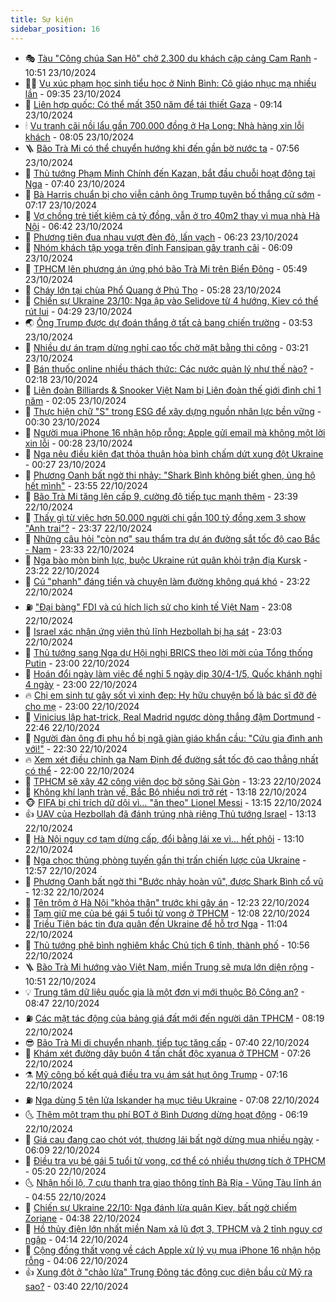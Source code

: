 ```yaml
---
title: Sự kiện
sidebar_position: 16
---
```


<!-- dantri-su-kien:START -->
- 🎭 [Tàu &quot;Công chúa San Hô&quot; chở 2.300 du khách cập cảng Cam Ranh](https://dantri.com.vn/du-lich/tau-cong-chua-san-ho-cho-2300-du-khach-cap-cang-cam-ranh-20241023173653977.htm) - 10:51 23/10/2024
- 👨‍🏫 [Vụ xúc phạm học sinh tiểu học ở Ninh Bình: Cô giáo nhục mạ nhiều lần](https://dantri.com.vn/giao-duc/vu-xuc-pham-hoc-sinh-tieu-hoc-o-ninh-binh-co-giao-nhuc-ma-nhieu-lan-20241023124814715.htm) - 09:35 23/10/2024
- 🌮 [Liên hợp quốc: Có thể mất 350 năm để tái thiết Gaza](https://dantri.com.vn/the-gioi/lien-hop-quoc-co-the-mat-350-nam-de-tai-thiet-gaza-20241023160821362.htm) - 09:14 23/10/2024
- 🕯 [Vụ tranh cãi nồi lẩu gần 700.000 đồng ở Hạ Long: Nhà hàng xin lỗi khách](https://dantri.com.vn/du-lich/vu-tranh-cai-noi-lau-gan-700000-dong-o-ha-long-nha-hang-xin-loi-khach-20241023135812422.htm) - 08:05 23/10/2024
- 🪜 [Bão Trà Mi có thể chuyển hướng khi đến gần bờ nước ta](https://dantri.com.vn/xa-hoi/bao-tra-mi-co-the-chuyen-huong-khi-den-gan-bo-nuoc-ta-20241023145132518.htm) - 07:56 23/10/2024
- 🐘 [Thủ tướng Phạm Minh Chính đến Kazan, bắt đầu chuỗi hoạt động tại Nga](https://dantri.com.vn/xa-hoi/thu-tuong-pham-minh-chinh-den-kazan-bat-dau-chuoi-hoat-dong-tai-nga-20241023050310976.htm) - 07:40 23/10/2024
- 🤔 [Bà Harris chuẩn bị cho viễn cảnh ông Trump tuyên bố thắng cử sớm](https://dantri.com.vn/the-gioi/ba-harris-chuan-bi-cho-vien-canh-ong-trump-tuyen-bo-thang-cu-som-20241023141036597.htm) - 07:17 23/10/2024
- 🧠 [Vợ chồng trẻ tiết kiệm cả tỷ đồng, vẫn ở trọ 40m2 thay vì mua nhà Hà Nội](https://dantri.com.vn/doi-song/vo-chong-tre-tiet-kiem-ca-ty-dong-van-o-tro-40m2-thay-vi-mua-nha-ha-noi-20241023120409605.htm) - 06:42 23/10/2024
- 📝 [Phương tiện đua nhau vượt đèn đỏ, lấn vạch](https://dantri.com.vn/xa-hoi/phuong-tien-dua-nhau-vuot-den-do-lan-vach-20241023115240403.htm) - 06:23 23/10/2024
- 🦏 [Nhóm khách tập yoga trên đỉnh Fansipan gây tranh cãi](https://dantri.com.vn/du-lich/nhom-khach-tap-yoga-tren-dinh-fansipan-gay-tranh-cai-20241023125151611.htm) - 06:09 23/10/2024
- 🥰 [TPHCM lên phương án ứng phó bão Trà Mi trên Biển Đông](https://dantri.com.vn/xa-hoi/tphcm-len-phuong-an-ung-pho-bao-tra-mi-tren-bien-dong-20241023122519471.htm) - 05:49 23/10/2024
- 🤗 [Cháy lớn tại chùa Phổ Quang ở Phú Thọ](https://dantri.com.vn/xa-hoi/chay-lon-tai-chua-pho-quang-o-phu-tho-20241023122015599.htm) - 05:28 23/10/2024
- 🌈 [Chiến sự Ukraine 23/10: Nga ập vào Selidove từ 4 hướng, Kiev có thể rút lui](https://dantri.com.vn/the-gioi/chien-su-ukraine-2310-nga-ap-vao-selidove-tu-4-huong-kiev-co-the-rut-lui-20241023110717075.htm) - 04:29 23/10/2024
- 🌏 [Ông Trump được dự đoán thắng ở tất cả bang chiến trường](https://dantri.com.vn/the-gioi/ong-trump-duoc-du-doan-thang-o-tat-ca-bang-chien-truong-20241023104901811.htm) - 03:53 23/10/2024
- 💄 [Nhiều dự án trạm dừng nghỉ cao tốc chờ mặt bằng thi công](https://dantri.com.vn/xa-hoi/nhieu-du-an-tram-dung-nghi-cao-toc-cho-mat-bang-thi-cong-20241023100224515.htm) - 03:21 23/10/2024
- 👺 [Bán thuốc online nhiều thách thức: Các nước quản lý như thế nào?](https://dantri.com.vn/suc-khoe/ban-thuoc-online-nhieu-thach-thuc-cac-nuoc-quan-ly-nhu-the-nao-20241023091244973.htm) - 02:18 23/10/2024
- 👹 [Liên đoàn Billiards &amp; Snooker Việt Nam bị Liên đoàn thế giới đình chỉ 1 năm](https://dantri.com.vn/the-thao/lien-doan-billiards-snooker-viet-nam-bi-lien-doan-the-gioi-dinh-chi-1-nam-20241023083604286.htm) - 02:05 23/10/2024
- 🌊 [Thực hiện chữ &quot;S&quot; trong ESG để xây dựng nguồn nhân lực bền vững](https://dantri.com.vn/lao-dong-viec-lam/thuc-hien-chu-s-trong-esg-de-xay-dung-nguon-nhan-luc-ben-vung-20241021105601887.htm) - 00:30 23/10/2024
- 🤠 [Người mua iPhone 16 nhận hộp rỗng: Apple gửi email mà không một lời xin lỗi](https://dantri.com.vn/suc-manh-so/nguoi-mua-iphone-16-nhan-hop-rong-apple-gui-email-ma-khong-mot-loi-xin-loi-20241023004817282.htm) - 00:28 23/10/2024
- 🎊 [Nga nêu điều kiện đạt thỏa thuận hòa bình chấm dứt xung đột Ukraine](https://dantri.com.vn/the-gioi/nga-neu-dieu-kien-dat-thoa-thuan-hoa-binh-cham-dut-xung-dot-ukraine-20241023071250442.htm) - 00:27 23/10/2024
- 🐘 [Phương Oanh bất ngờ thi nhảy: &quot;Shark Bình không biết ghen, ủng hộ hết mình&quot;](https://dantri.com.vn/giai-tri/phuong-oanh-bat-ngo-thi-nhay-shark-binh-khong-biet-ghen-ung-ho-het-minh-20241022191327275.htm) - 23:55 22/10/2024
- 💂 [Bão Trà Mi tăng lên cấp 9, cường độ tiếp tục mạnh thêm](https://dantri.com.vn/xa-hoi/bao-tra-mi-tang-len-cap-9-cuong-do-tiep-tuc-manh-them-20241023062503838.htm) - 23:39 22/10/2024
- 👹 [Thấy gì từ việc hơn 50.000 người chi gần 100 tỷ đồng xem 3 show &quot;Anh trai&quot;?](https://dantri.com.vn/giai-tri/thay-gi-tu-viec-hon-50000-nguoi-chi-gan-100-ty-dong-xem-3-show-anh-trai-20241022102151250.htm) - 23:37 22/10/2024
- 🦒 [Những câu hỏi &quot;còn nợ&quot; sau thẩm tra dự án đường sắt tốc độ cao Bắc - Nam](https://dantri.com.vn/xa-hoi/nhung-cau-hoi-con-no-sau-tham-tra-du-an-duong-sat-toc-do-cao-bac-nam-20241022233843798.htm) - 23:33 22/10/2024
- 🗽 [Nga bào mòn binh lực, buộc Ukraine rút quân khỏi trận địa Kursk](https://dantri.com.vn/the-gioi/nga-bao-mon-binh-luc-buoc-ukraine-rut-quan-khoi-tran-dia-kursk-20241023061348536.htm) - 23:22 22/10/2024
- 💄 [Cú &quot;phanh&quot; đáng tiền và chuyện làm đường không quá khó](https://dantri.com.vn/xa-hoi/cu-phanh-dang-tien-va-chuyen-lam-duong-khong-qua-kho-20241022220906465.htm) - 23:22 22/10/2024
- ⛽️ [&quot;Đại bàng&quot; FDI và cú hích lịch sử cho kinh tế Việt Nam](https://dantri.com.vn/kinh-doanh/dai-bang-fdi-va-cu-hich-lich-su-cho-kinh-te-viet-nam-20241022165933462.htm) - 23:08 22/10/2024
- 🥷 [Israel xác nhận ứng viên thủ lĩnh Hezbollah bị hạ sát](https://dantri.com.vn/the-gioi/israel-xac-nhan-ung-vien-thu-linh-hezbollah-bi-ha-sat-20241023053428820.htm) - 23:03 22/10/2024
- 🤖 [Thủ tướng sang Nga dự Hội nghị BRICS theo lời mời của Tổng thống Putin](https://dantri.com.vn/xa-hoi/thu-tuong-sang-nga-du-hoi-nghi-brics-theo-loi-moi-cua-tong-thong-putin-20241022210540780.htm) - 23:00 22/10/2024
- 🌊 [Hoán đổi ngày làm việc để nghỉ 5 ngày dịp 30/4-1/5, Quốc khánh nghỉ 4 ngày](https://dantri.com.vn/lao-dong-viec-lam/hoan-doi-ngay-lam-viec-de-nghi-5-ngay-dip-304-15-quoc-khanh-nghi-4-ngay-20241022165841811.htm) - 23:00 22/10/2024
- 🔥 [Chị em sinh tư gây sốt vì xinh đẹp: Hy hữu chuyện bố là bác sĩ đỡ đẻ cho mẹ](https://dantri.com.vn/doi-song/chi-em-sinh-tu-gay-sot-vi-xinh-dep-hy-huu-chuyen-bo-la-bac-si-do-de-cho-me-20241022110038324.htm) - 23:00 22/10/2024
- 🦏 [Vinicius lập hat-trick, Real Madrid ngược dòng thắng đậm Dortmund](https://dantri.com.vn/the-thao/vinicius-lap-hat-trick-real-madrid-nguoc-dong-thang-dam-dortmund-20241023054549453.htm) - 22:46 22/10/2024
- 🐘 [Người đàn ông đi phụ hồ bị ngã giàn giáo khẩn cầu: &quot;Cứu gia đình anh với!&quot;](https://dantri.com.vn/tam-long-nhan-ai/nguoi-dan-ong-di-phu-ho-bi-nga-gian-giao-khan-cau-cuu-gia-dinh-anh-voi-20241016093602512.htm) - 22:30 22/10/2024
- 🔥 [Xem xét điều chỉnh ga Nam Định để đường sắt tốc độ cao thẳng nhất có thể](https://dantri.com.vn/xa-hoi/xem-xet-dieu-chinh-ga-nam-dinh-de-duong-sat-toc-do-cao-thang-nhat-co-the-20241022160052788.htm) - 22:00 22/10/2024
- 💼 [TPHCM sẽ xây 42 công viên dọc bờ sông Sài Gòn](https://dantri.com.vn/xa-hoi/tphcm-se-xay-42-cong-vien-doc-bo-song-sai-gon-20241022194805246.htm) - 13:23 22/10/2024
- 🚀 [Không khí lạnh tràn về, Bắc Bộ nhiều nơi trở rét](https://dantri.com.vn/xa-hoi/khong-khi-lanh-tran-ve-bac-bo-nhieu-noi-tro-ret-20241022194714643.htm) - 13:18 22/10/2024
- 🐵 [FIFA bị chỉ trích dữ dội vì… &quot;ăn theo&quot; Lionel Messi](https://dantri.com.vn/the-thao/fifa-bi-chi-trich-du-doi-vi-an-theo-lionel-messi-20241022185016459.htm) - 13:15 22/10/2024
- 👍 [UAV của Hezbollah đã đánh trúng nhà riêng Thủ tướng Israel](https://dantri.com.vn/the-gioi/uav-cua-hezbollah-da-danh-trung-nha-rieng-thu-tuong-israel-20241022201209231.htm) - 13:13 22/10/2024
- 🚦 [Hà Nội nguy cơ tạm dừng cấp, đổi bằng lái xe vì... hết phôi](https://dantri.com.vn/xa-hoi/ha-noi-nguy-co-tam-dung-cap-doi-bang-lai-xe-vi-het-phoi-20241022193336283.htm) - 13:10 22/10/2024
- 🥸 [Nga chọc thủng phòng tuyến gần thị trấn chiến lược của Ukraine](https://dantri.com.vn/the-gioi/nga-choc-thung-phong-tuyen-gan-thi-tran-chien-luoc-cua-ukraine-20241019105744984.htm) - 12:57 22/10/2024
- 🥷 [Phương Oanh bất ngờ thi &quot;Bước nhảy hoàn vũ&quot;, được Shark Bình cổ vũ](https://dantri.com.vn/giai-tri/phuong-oanh-bat-ngo-thi-buoc-nhay-hoan-vu-duoc-shark-binh-co-vu-20241022150828202.htm) - 12:32 22/10/2024
- 🤡 [Tên trộm ở Hà Nội &quot;khỏa thân&quot; trước khi gây án](https://dantri.com.vn/phap-luat/ten-trom-o-ha-noi-khoa-than-truoc-khi-gay-an-20241022184905937.htm) - 12:23 22/10/2024
- 🥳 [Tạm giữ mẹ của bé gái 5 tuổi tử vong ở TPHCM](https://dantri.com.vn/phap-luat/tam-giu-me-cua-be-gai-5-tuoi-tu-vong-o-tphcm-20241022185150174.htm) - 12:08 22/10/2024
- 🤩 [Triều Tiên bác tin đưa quân đến Ukraine để hỗ trợ Nga](https://dantri.com.vn/the-gioi/trieu-tien-bac-tin-dua-quan-den-ukraine-de-ho-tro-nga-20241022175948027.htm) - 11:04 22/10/2024
- 🎡 [Thủ tướng phê bình nghiêm khắc Chủ tịch 6 tỉnh, thành phố](https://dantri.com.vn/xa-hoi/thu-tuong-phe-binh-nghiem-khac-chu-tich-6-tinh-thanh-pho-20241022174739809.htm) - 10:56 22/10/2024
- 🪜 [Bão Trà Mi hướng vào Việt Nam, miền Trung sẽ mưa lớn diện rộng](https://dantri.com.vn/xa-hoi/bao-tra-mi-huong-vao-viet-nam-mien-trung-se-mua-lon-dien-rong-20241022173509539.htm) - 10:51 22/10/2024
- 💡 [Trung tâm dữ liệu quốc gia là một đơn vị mới thuộc Bộ Công an?](https://dantri.com.vn/xa-hoi/trung-tam-du-lieu-quoc-gia-la-mot-don-vi-moi-thuoc-bo-cong-an-20241022153419737.htm) - 08:47 22/10/2024
- ⛽️ [Các mặt tác động của bảng giá đất mới đến người dân TPHCM](https://dantri.com.vn/bat-dong-san/cac-mat-tac-dong-cua-bang-gia-dat-moi-den-nguoi-dan-tphcm-20241022150617726.htm) - 08:19 22/10/2024
- 😎 [Bão Trà Mi di chuyển nhanh, tiếp tục tăng cấp](https://dantri.com.vn/xa-hoi/bao-tra-mi-di-chuyen-nhanh-tiep-tuc-tang-cap-20241022143415896.htm) - 07:40 22/10/2024
- 🗽 [Khám xét đường dây buôn 4 tấn chất độc xyanua ở TPHCM](https://dantri.com.vn/phap-luat/kham-xet-duong-day-buon-4-tan-chat-doc-xyanua-o-tphcm-20241022122952022.htm) - 07:26 22/10/2024
- ⚗️ [Mỹ công bố kết quả điều tra vụ ám sát hụt ông Trump](https://dantri.com.vn/the-gioi/my-cong-bo-ket-qua-dieu-tra-vu-am-sat-hut-ong-trump-20241022141507494.htm) - 07:16 22/10/2024
- ⛽️ [Nga dùng 5 tên lửa Iskander hạ mục tiêu Ukraine](https://dantri.com.vn/the-gioi/nga-dung-5-ten-lua-iskander-ha-muc-tieu-ukraine-20241021154521271.htm) - 07:08 22/10/2024
- 🌜 [Thêm một trạm thu phí BOT ở Bình Dương dừng hoạt động](https://dantri.com.vn/xa-hoi/them-mot-tram-thu-phi-bot-o-binh-duong-dung-hoat-dong-20241022131730595.htm) - 06:19 22/10/2024
- 🦩 [Giá cau đang cao chót vót, thương lái bất ngờ dừng mua nhiều ngày](https://dantri.com.vn/lao-dong-viec-lam/gia-cau-dang-cao-chot-vot-thuong-lai-bat-ngo-dung-mua-nhieu-ngay-20241022112015131.htm) - 06:09 22/10/2024
- 🦒 [Điều tra vụ bé gái 5 tuổi tử vong, cơ thể có nhiều thương tích ở TPHCM](https://dantri.com.vn/phap-luat/dieu-tra-vu-be-gai-5-tuoi-tu-vong-co-the-co-nhieu-thuong-tich-o-tphcm-20241022120822306.htm) - 05:20 22/10/2024
- 🌜 [Nhận hối lộ, 7 cựu thanh tra giao thông tỉnh Bà Rịa - Vũng Tàu lĩnh án](https://dantri.com.vn/phap-luat/nhan-hoi-lo-7-cuu-thanh-tra-giao-thong-tinh-ba-ria-vung-tau-linh-an-20241022113811747.htm) - 04:55 22/10/2024
- 🐎 [Chiến sự Ukraine 22/10: Nga đánh lừa quân Kiev, bất ngờ chiếm Zoriane](https://dantri.com.vn/the-gioi/chien-su-ukraine-2210-nga-danh-lua-quan-kiev-bat-ngo-chiem-zoriane-20241022110737720.htm) - 04:38 22/10/2024
- 🌋 [Hồ thủy điện lớn nhất miền Nam xả lũ đợt 3, TPHCM và 2 tỉnh nguy cơ ngập](https://dantri.com.vn/xa-hoi/ho-thuy-dien-lon-nhat-mien-nam-xa-lu-dot-3-tphcm-va-2-tinh-nguy-co-ngap-20241022103918318.htm) - 04:14 22/10/2024
- 🧰 [Cộng đồng thất vọng về cách Apple xử lý vụ mua iPhone 16 nhận hộp rỗng](https://dantri.com.vn/suc-manh-so/cong-dong-that-vong-ve-cach-apple-xu-ly-vu-mua-iphone-16-nhan-hop-rong-20241022105238813.htm) - 04:06 22/10/2024
- 👍 [Xung đột ở &quot;chảo lửa&quot; Trung Đông tác động cục diện bầu cử Mỹ ra sao?](https://dantri.com.vn/the-gioi/xung-dot-o-chao-lua-trung-dong-tac-dong-cuc-dien-bau-cu-my-ra-sao-20241016174806776.htm) - 03:40 22/10/2024<!-- dantri-su-kien:END -->
